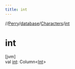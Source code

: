 ```yaml
---
title: int
---
```

//[Perry](../../../index.html)/[database](../index.html)/[Characters](index.html)/[int](int.html)



# int



[jvm]\
val [int](int.html): Column<[Int](https://kotlinlang.org/api/latest/jvm/stdlib/kotlin/-int/index.html)>




